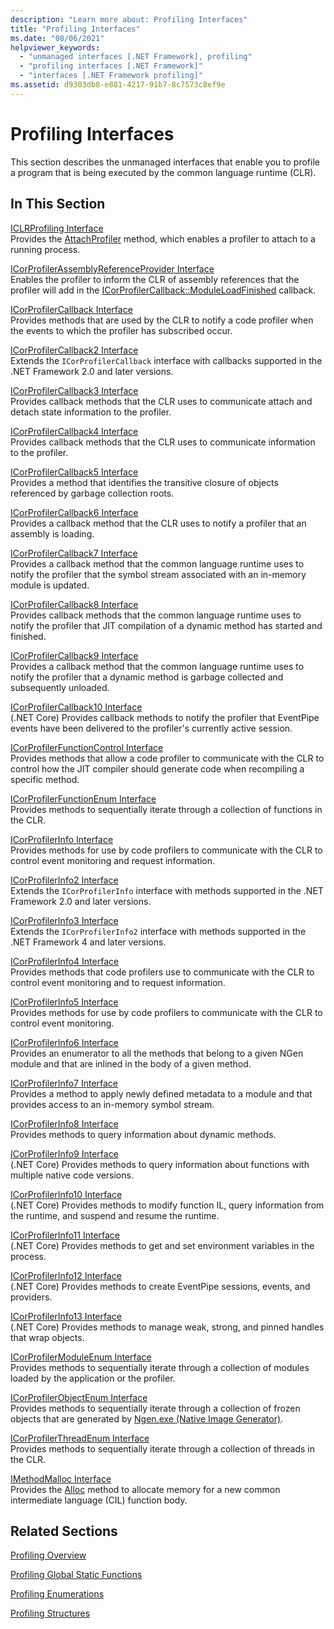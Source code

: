```yaml
---
description: "Learn more about: Profiling Interfaces"
title: "Profiling Interfaces"
ms.date: "08/06/2021"
helpviewer_keywords:
  - "unmanaged interfaces [.NET Framework], profiling"
  - "profiling interfaces [.NET Framework]"
  - "interfaces [.NET Framework profiling]"
ms.assetid: d9303db8-e881-4217-91b7-8c7573c8ef9e
---
```

# Profiling Interfaces

This section describes the unmanaged interfaces that enable you to profile a program that is being executed by the common language runtime (CLR).

## In This Section

[ICLRProfiling Interface](iclrprofiling-interface.md)\
Provides the [AttachProfiler](iclrprofiling-attachprofiler-method.md) method, which enables a profiler to attach to a running process.

[ICorProfilerAssemblyReferenceProvider Interface](icorprofilerassemblyreferenceprovider-interface.md)\
Enables the profiler to inform the CLR of assembly references that the profiler will add in the [ICorProfilerCallback::ModuleLoadFinished](icorprofilercallback-moduleloadfinished-method.md) callback.

[ICorProfilerCallback Interface](icorprofilercallback-interface.md)\
Provides methods that are used by the CLR to notify a code profiler when the events to which the profiler has subscribed occur.

[ICorProfilerCallback2 Interface](icorprofilercallback2-interface.md)\
Extends the `ICorProfilerCallback` interface with callbacks supported in the .NET Framework 2.0 and later versions.

[ICorProfilerCallback3 Interface](icorprofilercallback3-interface.md)\
Provides callback methods that the CLR uses to communicate attach and detach state information to the profiler.

[ICorProfilerCallback4 Interface](icorprofilercallback4-interface.md)\
Provides callback methods that the CLR uses to communicate information to the profiler.

[ICorProfilerCallback5 Interface](icorprofilercallback5-interface.md)\
Provides a method that identifies the transitive closure of objects referenced by garbage collection roots.

[ICorProfilerCallback6 Interface](icorprofilercallback6-interface.md)\
Provides a callback method that the CLR uses to notify a profiler that an assembly is loading.

[ICorProfilerCallback7 Interface](icorprofilercallback7-interface.md)\
Provides a callback method that the common language runtime uses to notify the profiler that the symbol stream associated with an in-memory module is updated.

[ICorProfilerCallback8 Interface](icorprofilercallback8-interface.md)\
Provides callback methods that the common language runtime uses to notify the profiler that JIT compilation of a dynamic method has started and finished.

[ICorProfilerCallback9 Interface](icorprofilercallback9-interface.md)\
Provides a callback method that the common language runtime uses to notify the profiler that a dynamic method is garbage collected and subsequently unloaded.

[ICorProfilerCallback10 Interface](../../../core/unmanaged-api/profiling/icorprofilercallback10-interface.md)\
(.NET Core) Provides callback methods to notify the profiler that EventPipe events have been delivered to the profiler's currently active session.

[ICorProfilerFunctionControl Interface](icorprofilerfunctioncontrol-interface.md)\
Provides methods that allow a code profiler to communicate with the CLR to control how the JIT compiler should generate code when recompiling a specific method.

[ICorProfilerFunctionEnum Interface](icorprofilerfunctionenum-interface.md)\
Provides methods to sequentially iterate through a collection of functions in the CLR.

[ICorProfilerInfo Interface](icorprofilerinfo-interface.md)\
Provides methods for use by code profilers to communicate with the CLR to control event monitoring and request information.

[ICorProfilerInfo2 Interface](icorprofilerinfo2-interface.md)\
Extends the `ICorProfilerInfo` interface with methods supported in the .NET Framework 2.0 and later versions.

[ICorProfilerInfo3 Interface](icorprofilerinfo3-interface.md)\
Extends the `ICorProfilerInfo2` interface with methods supported in the .NET Framework 4 and later versions.

[ICorProfilerInfo4 Interface](icorprofilerinfo4-interface.md)\
Provides methods that code profilers use to communicate with the CLR to control event monitoring and to request information.

[ICorProfilerInfo5 Interface](icorprofilerinfo5-interface.md)\
Provides methods for use by code profilers to communicate with the CLR to control event monitoring.

[ICorProfilerInfo6 Interface](icorprofilerinfo6-interface.md)\
Provides an enumerator to all the methods that belong to a given NGen module and that are inlined in the body of a given method.

[ICorProfilerInfo7 Interface](icorprofilerinfo7-interface.md)\
Provides a method to apply newly defined metadata to a module and that provides access to an in-memory symbol stream.

[ICorProfilerInfo8 Interface](icorprofilerinfo8-interface.md)\
Provides methods to query information about dynamic methods.

[ICorProfilerInfo9 Interface](../../../core/unmanaged-api/profiling/icorprofilerinfo9-interface.md)\
(.NET Core) Provides methods to query information about functions with multiple native code versions.

[ICorProfilerInfo10 Interface](../../../core/unmanaged-api/profiling/icorprofilerinfo10-interface.md)\
(.NET Core) Provides methods to modify function IL, query information from the runtime, and suspend and resume the runtime.

[ICorProfilerInfo11 Interface](../../../core/unmanaged-api/profiling/icorprofilerinfo11-interface.md)\
(.NET Core) Provides methods to get and set environment variables in the process.

[ICorProfilerInfo12 Interface](../../../core/unmanaged-api/profiling/icorprofilerinfo12-interface.md)\
(.NET Core) Provides methods to create EventPipe sessions, events, and providers.

[ICorProfilerInfo13 Interface](../../../core/unmanaged-api/profiling/icorprofilerinfo13-interface.md)\
(.NET Core) Provides methods to manage weak, strong, and pinned handles that wrap objects.

[ICorProfilerModuleEnum Interface](icorprofilermoduleenum-interface.md)\
Provides methods to sequentially iterate through a collection of modules loaded by the application or the profiler.

[ICorProfilerObjectEnum Interface](icorprofilerobjectenum-interface.md)\
Provides methods to sequentially iterate through a collection of frozen objects that are generated by [Ngen.exe (Native Image Generator)](../../tools/ngen-exe-native-image-generator.md).

[ICorProfilerThreadEnum Interface](icorprofilerthreadenum-interface.md)\
Provides methods to sequentially iterate through a collection of threads in the CLR.

[IMethodMalloc Interface](imethodmalloc-interface.md)\
Provides the [Alloc](imethodmalloc-alloc-method.md) method to allocate memory for a new common intermediate language (CIL) function body.

## Related Sections

 [Profiling Overview](profiling-overview.md)

 [Profiling Global Static Functions](profiling-global-static-functions.md)

 [Profiling Enumerations](profiling-enumerations.md)

 [Profiling Structures](profiling-structures.md)
